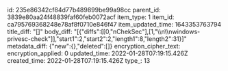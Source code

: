 id: 235e86342cf84d77b489899be99a98cc
parent_id: 3839e80aa24f48839faf60feb0072acf
item_type: 1
item_id: ca795769368248e78af8f0710e846f47
item_updated_time: 1643353763794
title_diff: "[]"
body_diff: "[{\"diffs\":[[0,\"nChekSec\"],[1,\"\\\n\\\nwindows-privesc-check\"]],\"start1\":2,\"start2\":2,\"length1\":8,\"length2\":31}]"
metadata_diff: {"new":{},"deleted":[]}
encryption_cipher_text: 
encryption_applied: 0
updated_time: 2022-01-28T07:19:15.426Z
created_time: 2022-01-28T07:19:15.426Z
type_: 13